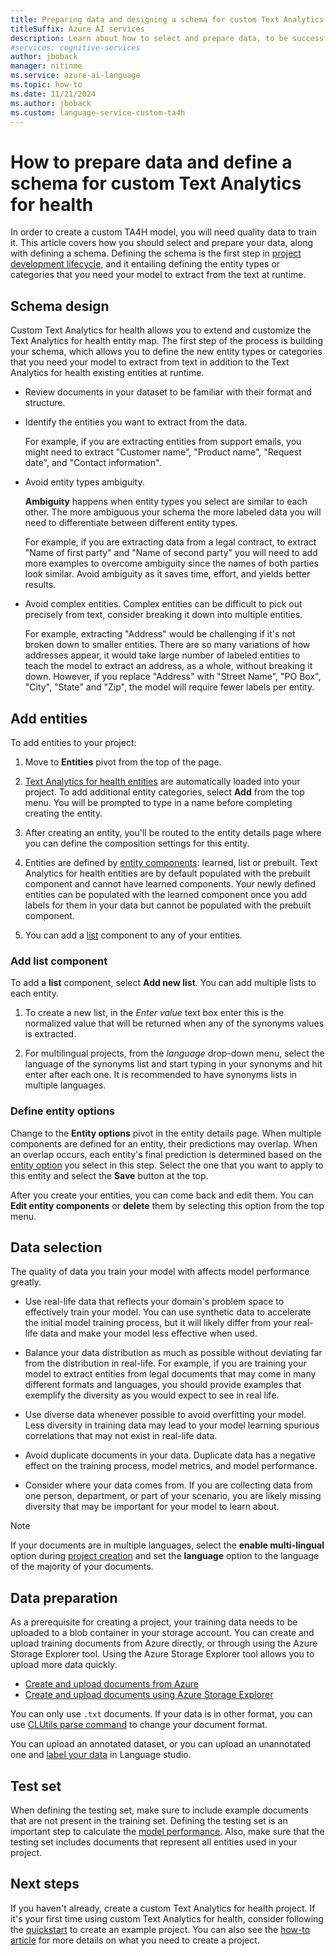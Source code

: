 ```yaml
---
title: Preparing data and designing a schema for custom Text Analytics for health
titleSuffix: Azure AI services
description: Learn about how to select and prepare data, to be successful in creating custom TA4H projects.
#services: cognitive-services
author: jboback
manager: nitinme
ms.service: azure-ai-language
ms.topic: how-to
ms.date: 11/21/2024
ms.author: jboback
ms.custom: language-service-custom-ta4h
---
```


# How to prepare data and define a schema for custom Text Analytics for health

In order to create a custom TA4H model, you will need quality data to train it. This article covers how you should select and prepare your data, along with defining a schema. Defining the schema is the first step in [project development lifecycle](../overview.md#project-development-lifecycle), and it entailing defining the entity types or categories that you need your model to extract from the text at runtime.

## Schema design

Custom Text Analytics for health allows you to extend and customize the Text Analytics for health entity map. The first step of the process is building your schema, which allows you to define the new entity types or categories that you need your model to extract from text in addition to the Text Analytics for health existing entities at runtime.  

* Review documents in your dataset to be familiar with their format and structure.

* Identify the entities you want to extract from the data.

    For example, if you are extracting entities from support emails, you might need to extract "Customer name", "Product name", "Request date", and "Contact information".

* Avoid entity types ambiguity.

    **Ambiguity** happens when entity types you select are similar to each other. The more ambiguous your schema the more labeled data you will need to differentiate between different entity types.

    For example, if you are extracting data from a legal contract, to extract "Name of first party" and "Name of second party" you will need to add more examples to overcome ambiguity since the names of both parties look similar. Avoid ambiguity as it saves time, effort, and yields better results.

* Avoid complex entities. Complex entities can be difficult to pick out precisely from text, consider breaking it down into multiple entities.

    For example, extracting "Address" would be challenging if it's not broken down to smaller entities. There are so many variations of how addresses appear, it would take large number of labeled entities to teach the model to extract an address, as a whole, without breaking it down. However, if you replace "Address" with "Street Name", "PO Box", "City", "State" and "Zip", the model will require fewer labels per entity.


## Add entities

To add entities to your project:

1. Move to **Entities** pivot from the top of the page.

2. [Text Analytics for health entities](../../text-analytics-for-health/concepts/health-entity-categories.md) are automatically loaded into your project. To add additional entity categories, select **Add** from the top menu. You will be prompted to type in a name before completing creating the entity.

3. After creating an entity, you'll be routed to the entity details page where you can define the composition settings for this entity.

4. Entities are defined by [entity components](../concepts/entity-components.md): learned, list or prebuilt. Text Analytics for health entities are by default populated with the prebuilt component and cannot have learned components. Your newly defined entities can be populated with the learned component once you add labels for them in your data but cannot be populated with the prebuilt component. 

5. You can add a [list](../concepts/entity-components.md#list-component)  component to any of your entities. 

   
### Add list component

To add a **list** component, select **Add new list**. You can add multiple lists to each entity.

1. To create a new list, in the *Enter value* text box enter this is the normalized value that will be returned when any of the synonyms values is extracted.

2. For multilingual projects, from the *language* drop-down menu, select the language of the synonyms list and start typing in your synonyms and hit enter after each one. It is recommended to have synonyms lists in multiple languages.

   <!--:::image type="content" source="../media/add-list-component.png" alt-text="A screenshot showing a list component in Language Studio." lightbox="../media/add-list-component.png":::-->
   
### Define entity options

Change to the **Entity options** pivot in the entity details page. When multiple components are defined for an entity, their predictions may overlap. When an overlap occurs, each entity's final prediction is determined based on the [entity option](../concepts/entity-components.md#entity-options) you select in this step. Select the one that you want to apply to this entity and select the **Save** button at the top.

   <!--:::image type="content" source="../media/entity-options.png" alt-text="A screenshot showing an entity option in Language Studio." lightbox="../media/entity-options.png":::-->


After you create your entities, you can come back and edit them. You can **Edit entity components** or **delete** them by selecting this option from the top menu.


## Data selection

The quality of data you train your model with affects model performance greatly.

* Use real-life data that reflects your domain's problem space to effectively train your model. You can use synthetic data to accelerate the initial model training process, but it will likely differ from your real-life data and make your model less effective when used.

* Balance your data distribution as much as possible without deviating far from the distribution in real-life. For example, if you are training your model to extract entities from legal documents that may come in many different formats and languages, you should provide examples that exemplify the diversity as you would expect to see in real life.

* Use diverse data whenever possible to avoid overfitting your model. Less diversity in training data may lead to your model learning spurious correlations that may not exist in real-life data. 
 
* Avoid duplicate documents in your data. Duplicate data has a negative effect on the training process, model metrics, and model performance. 

* Consider where your data comes from. If you are collecting data from one person, department, or part of your scenario, you are likely missing diversity that may be important for your model to learn about. 

> [!NOTE]
> If your documents are in multiple languages, select the **enable multi-lingual** option during [project creation](../quickstart.md) and set the **language** option to the language of the majority of your documents.

## Data preparation

As a prerequisite for creating a project, your training data needs to be uploaded to a blob container in your storage account. You can create and upload training documents from Azure directly, or through using the Azure Storage Explorer tool. Using the Azure Storage Explorer tool allows you to upload more data quickly.  

* [Create and upload documents from Azure](/azure/storage/blobs/storage-quickstart-blobs-portal#create-a-container)
* [Create and upload documents using Azure Storage Explorer](/azure/vs-azure-tools-storage-explorer-blobs)

You can only use `.txt` documents. If your data is in other format, you can use [CLUtils parse command](https://github.com/microsoft/CognitiveServicesLanguageUtilities/blob/main/CustomTextAnalytics.CLUtils/Solution/CogSLanguageUtilities.ViewLayer.CliCommands/Commands/ParseCommand/README.md) to change your document format.

You can upload an annotated dataset, or you can upload an unannotated one and [label your data](../how-to/label-data.md) in Language studio. 
 
## Test set

When defining the testing set, make sure to include example documents that are not present in the training set. Defining the testing set is an important step to calculate the [model performance](view-model-evaluation.md#model-details). Also, make sure that the testing set includes documents that represent all entities used in your project.

## Next steps

If you haven't already, create a custom Text Analytics for health project. If it's your first time using custom Text Analytics for health, consider following the [quickstart](../quickstart.md) to create an example project. You can also see the [how-to article](../how-to/create-project.md) for more details on what you need to create a project.
